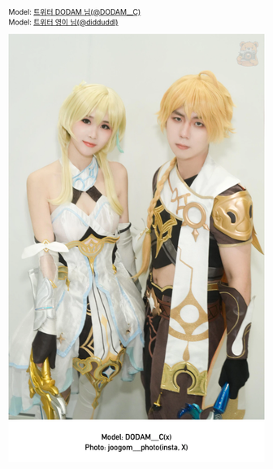 ﻿---
dddd: 2024.08.18 팝콘 일
nickname: 도담+영이
sns_type: x
sns_id: DODAM__C, didduddl
---

<a name="DODAM__C, didduddl"></a>
Model: <a href="https://x.com/DODAM__C" target="_blank">트위터 DODAM 님(@DODAM__C)</a>  
Model: <a href="https://x.com/didduddl" target="_blank">트위터 영이 님(@didduddl)</a>

![DSC02032.webp](/assets/img/2024/08-18/DODAM/DSC02032.webp)